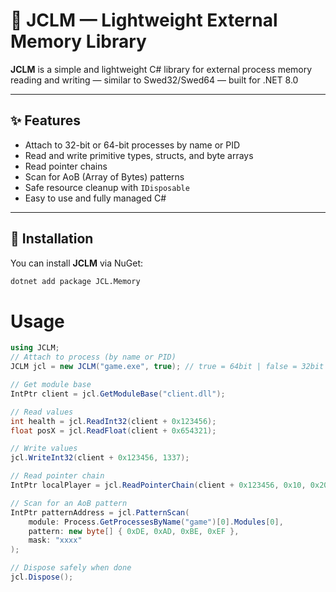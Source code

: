 # 🧠 JCLM — Lightweight External Memory Library

**JCLM** is a simple and lightweight C# library for external process memory reading and writing — similar to Swed32/Swed64 — built for .NET 8.0

---

## ✨ Features

- Attach to 32-bit or 64-bit processes by name or PID  
- Read and write primitive types, structs, and byte arrays  
- Read pointer chains  
- Scan for AoB (Array of Bytes) patterns  
- Safe resource cleanup with `IDisposable`  
- Easy to use and fully managed C#

---

## 🚀 Installation

You can install **JCLM** via NuGet:

```bash
dotnet add package JCL.Memory
```

# Usage
```csharp
using JCLM;
// Attach to process (by name or PID)
JCLM jcl = new JCLM("game.exe", true); // true = 64bit | false = 32bit

// Get module base
IntPtr client = jcl.GetModuleBase("client.dll");

// Read values
int health = jcl.ReadInt32(client + 0x123456);
float posX = jcl.ReadFloat(client + 0x654321);

// Write values
jcl.WriteInt32(client + 0x123456, 1337);

// Read pointer chain
IntPtr localPlayer = jcl.ReadPointerChain(client + 0x123456, 0x10, 0x20, 0x30);

// Scan for an AoB pattern
IntPtr patternAddress = jcl.PatternScan(
    module: Process.GetProcessesByName("game")[0].Modules[0],
    pattern: new byte[] { 0xDE, 0xAD, 0xBE, 0xEF },
    mask: "xxxx"
);

// Dispose safely when done
jcl.Dispose();
```
